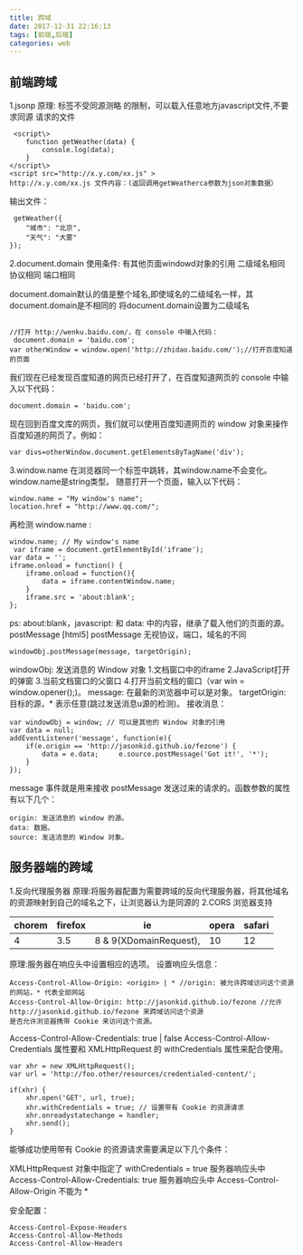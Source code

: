 ```yaml
---
title: 跨域
date: 2017-12-31 22:16:13
tags: [前端,后端]
categories: web
---
```

## 前端跨域
1.jsonp
原理: 标签不受同源测略
的限制，可以载入任意地方javascript文件,不要求同源
请求的文件
```
 <script\>
    function getWeather(data) {
        console.log(data);
    }
</script\>
<script src="http://x.y.com/xx.js" >
http://x.y.com/xx.js 文件内容：(返回调用getWeatherca参数为json对象数据）
```
输出文件：
```
 getWeather({
    "城市": "北京",
    "天气": "大雾"
});
```
<!--more-->
2.document.domain
使用条件:
有其他页面windowd对象的引用
二级域名相同
协议相同
端口相同

document.domain默认的值是整个域名,即使域名的二级域名一样，其document.domain是不相同的
将document.domain设置为二级域名

```
 
//打开 http://wenku.baidu.com/，在 console 中输入代码：
 document.domain = 'baidu.com';
var otherWindow = window.open('http://zhidao.baidu.com/');//打开百度知道的页面
```
我们现在已经发现百度知道的网页已经打开了，在百度知道网页的 console 中输入以下代码：
```
document.domain = 'baidu.com';
```
现在回到百度文库的网页，我们就可以使用百度知道网页的 window 对象来操作百度知道的网页了。例如：
```
var divs=otherWindow.document.getElementsByTagName('div');
```
3.window.name
在浏览器同一个标签中跳转，其window.name不会变化。window.name是string类型。
随意打开一个页面，输入以下代码：
```
window.name = "My window's name";
location.href = "http://www.qq.com/";
```
再检测 window.name :

```
window.name; // My window's name
 var iframe = document.getElementById('iframe');
var data = '';
iframe.onload = function() {
    iframe.onload = function(){
        data = iframe.contentWindow.name;
    }
    iframe.src = 'about:blank';
};
```
ps: about:blank，javascript: 和 data: 中的内容，继承了载入他们的页面的源。
postMessage [html5]
postMessage 无视协议，端口，域名的不同

```
windowObj.postMessage(message, targetOrigin);
```
windowObj: 发送消息的 Window 对象
1.文档窗口中的iframe
2.JavaScript打开的弹窗 
3.当前文档窗口的父窗口 
4.打开当前文档的窗口（var win = window.opener();)。
message: 在最新的浏览器中可以是对象。
targetOrigin: 目标的源，* 表示任意(跳过发送消息u源的检测)。
接收消息：
```
var windowObj = window; // 可以是其他的 Window 对象的引用
var data = null;
addEventListener('message', function(e){
    if(e.origin == 'http://jasonkid.github.io/fezone') {
        data = e.data;     e.source.postMessage('Got it!', '*');
    }
});
```
message 事件就是用来接收 postMessage 发送过来的请求的。函数参数的属性有以下几个：
```
origin: 发送消息的 window 的源。
data: 数据。
source: 发送消息的 Window 对象。
```
## 服务器端的跨域
1.反向代理服务器
原理:将服务器配置为需要跨域的反向代理服务器，将其他域名的资源映射到自己的域名之下，让浏览器认为是同源的
2.CORS
浏览器支持

chorem	|firefox	|ie|	opera|	safari
--|--|--|--|--
4	|3.5	|8 & 9(XDomainRequest), |10	|12|	4
原理:服务器在响应头中设置相应的选项。
设置响应头信息：

```
Access-Control-Allow-Origin: <origin> | * //origin: 被允许跨域访问这个资源的网站，* 代表全部网站
Access-Control-Allow-Origin: http://jasonkid.github.io/fezone //允许 http://jasonkid.github.io/fezone 来跨域访问这个资源
是否允许浏览器携带 Cookie 来访问这个资源。
```

Access-Control-Allow-Credentials: true | false
Access-Control-Allow-Credentials 属性要和 XMLHttpRequest 的 withCredentials 属性来配合使用。

```
var xhr = new XMLHttpRequest();
var url = 'http://foo.other/resources/credentialed-content/';
    
if(xhr) {
    xhr.open('GET', url, true);
    xhr.withCredentials = true; // 设置带有 Cookie 的资源请求
    xhr.onreadystatechange = handler;
    xhr.send(); 
}
```
能够成功使用带有 Cookie 的资源请求需要满足以下几个条件：

XMLHttpRequest 对象中指定了 withCredentials = true
服务器响应头中 Access-Control-Allow-Credentials: true
服务器响应头中 Access-Control-Allow-Origin 不能为 *

安全配置：
```
Access-Control-Expose-Headers
Access-Control-Allow-Methods
Access-Control-Allow-Headers
```